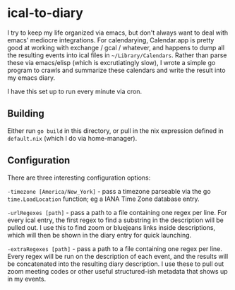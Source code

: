 # ical-to-diary

I try to keep my life organized via emacs, but don't always want to deal with emacs' mediocre integrations. For calendarying, Calendar.app is pretty good at working with exchange / gcal / whatever, and happens to dump all the resulting events into ical files in `~/Library/Calendars`. Rather than parse these via emacs/elisp (which is excrutiatingly slow), I wrote a simple go program to crawls and summarize these calendars and write the result into my emacs diary.

I have this set up to run every minute via cron.

## Building

Either run `go build` in this directory, or pull in the nix expression defined in `default.nix` (which I do via home-manager).

## Configuration

There are three interesting configuration options:

`-timezone [America/New_York]` - pass a timezone parseable via the go `time.LoadLocation` function; eg a IANA Time Zone database entry.

`-urlRegexes [path]` - pass a path to a file containing one regex per line. For every ical entry, the first regex to find a substring in the description will be pulled out. I use this to find zoom or bluejeans links inside descriptions, which will then be shown in the diary entry for quick launching.

`-extraRegexes [path]` - pass a path to a file containing one regex per line. Every regex will be run on the description of each event, and the results will be concatenated into the resulting diary description. I use these to pull out zoom meeting codes or other useful structured-ish metadata that shows up in my events.
